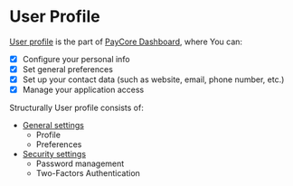 # User Profile


[User profile](https://dashboard.paycore.io/user/settings/)  is the part of [PayCore Dashboard](https://dashboard.paycore.io/), where You can:


- [x] Configure your personal info
- [x] Set general preferences
- [x] Set up your contact data (such as website, email, phone number, etc.)
- [x] Manage your application access

Structurally User profile consists of:

-  [General settings](general)
    - Profile
    - Preferences
-  [Security settings](security)
    - Password management
    - Two-Factors Authentication